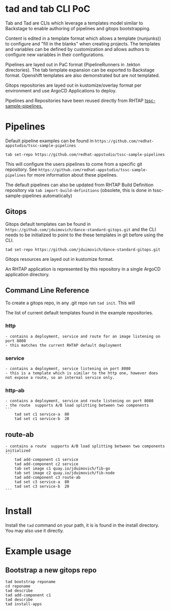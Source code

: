 # tad and tab CLI PoC 


Tab and Tad are CLIs which leverage a templates model similar to Backstage to enable authoring of pipelines and gitops bootstrapping.

Content is edited in a template format which allows a template (nunjunks)) to configure and "fill in the blanks" when creating projects. The templates and variables can be defined by customization and allows authors to configure new variables in their configurations. 

Pipelines are layed out in PaC format (PipelineRunners in .tekton directories). 
The tab template expansion can be exported to Backstage format. 
Openshift templates are also demonstrated but are not templated. 

Gitops repositories are layed out in kustomize/overlay format per environment and use ArgoCD Applications to deploy. 

Pipelines and Repositories have been reused directly from RHTAP [tssc-sample-pipelines.](https://github.com/redhat-appstudio/tssc-sample-pipelines)


# Pipelines
Default pipeline examples can be found in `https://github.com/redhat-appstudio/tssc-sample-pipelines`

`tab set-repo https://github.com/redhat-appstudio/tssc-sample-pipelines`

This will configure the users pipelines to come from a specific git repository. 
See `https://github.com/redhat-appstudio/tssc-sample-pipelines` for more information about these pipelines.

The default pipelines can also be updated from RHTAP Build Definition repository via `tab import-build-definitions` (obsolete, this is done in tssc-sample-pipelines automatically)

## Gitops

Gitops default templates can be found in `https://github.com/jduimovich/dance-standard-gitops.git` and the CLI needs to be initialized  to point to the these templates in git before using the CLI.

`tad set-repo https://github.com/jduimovich/dance-standard-gitops.git`


Gitops resources are layed out in kustomize format.

An RHTAP application is represented by this repository 
in a single ArgoCD application directory.


## Command Line Reference 

To create a gitops repo, in any .git repo run `tad init`. This will 

The list of current default templates found in the example repositories.  

### http 
    - contains a deployment, service and route for an image listening on port 8080
    - this matches the current RHTAP default deployment
    
### service 
    - contains a deployment, service listening on port 8080
    - this is a template which is similar to the http one, however does not expose a route, so an internal service only. 

### http-ab 
    - contains a deployment, service and route listening on port 8080
    - the route  supports A/B load splitting between two components 
    ```  
        tad set c1 service-a  80
        tad set c1 service-b  20 

## route-ab 
    - contains a route  supports A/B load splitting between two components initialized
    ```  
        tad add-component c1 service 
        tad add-component c2 service 
        tab set image c1 quay.io/jduimovich/fib-go
        tab set image c2 quay.io/jduimovich/fib-node
        tad add-component c3 route-ab
        tad set c3 service-a  80
        tad set c3 service-b  20
    ```

# Install
Install the `tad` command on your path, it is is found in the install directory.  You may also use it directly.

# Example usage

## Bootstrap a new gitops repo
``` 
tad bootstrap reponame
cd reponame
tad describe
tad add-component c1
tad describe
tad install-apps
```





